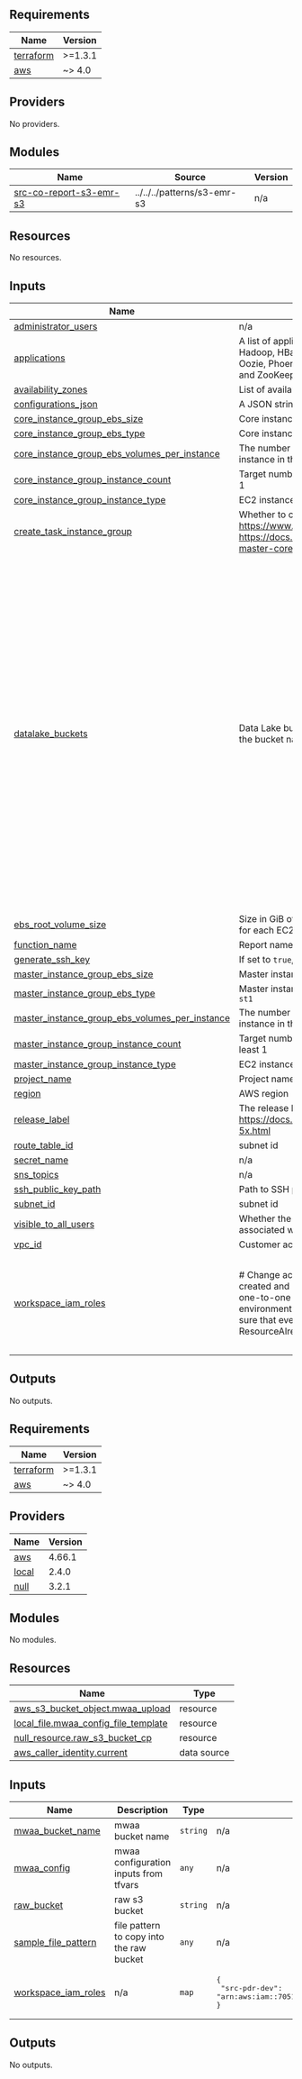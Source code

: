 ## Requirements

| Name | Version |
|------|---------|
| <a name="requirement_terraform"></a> [terraform](#requirement\_terraform) | >=1.3.1 |
| <a name="requirement_aws"></a> [aws](#requirement\_aws) | ~> 4.0 |

## Providers

No providers.

## Modules

| Name | Source | Version |
|------|--------|---------|
| <a name="module_src-co-report-s3-emr-s3"></a> [src-co-report-s3-emr-s3](#module\_src-co-report-s3-emr-s3) | ../../../patterns/s3-emr-s3 | n/a |

## Resources

No resources.

## Inputs

| Name | Description | Type | Default | Required |
|------|-------------|------|---------|:--------:|
| <a name="input_administrator_users"></a> [administrator\_users](#input\_administrator\_users) | n/a | `list(string)` | n/a | yes |
| <a name="input_applications"></a> [applications](#input\_applications) | A list of applications for the cluster. Valid values are: Flink, Ganglia, Hadoop, HBase, HCatalog, Hive, Hue, JupyterHub, Livy, Mahout, MXNet, Oozie, Phoenix, Pig, Presto, Spark, Sqoop, TensorFlow, Tez, Zeppelin, and ZooKeeper (as of EMR 5.25.0). Case insensitive | `list(string)` | n/a | yes |
| <a name="input_availability_zones"></a> [availability\_zones](#input\_availability\_zones) | List of availability zones | `list(string)` | n/a | yes |
| <a name="input_configurations_json"></a> [configurations\_json](#input\_configurations\_json) | A JSON string for supplying list of configurations for the EMR cluster | `string` | `""` | no |
| <a name="input_core_instance_group_ebs_size"></a> [core\_instance\_group\_ebs\_size](#input\_core\_instance\_group\_ebs\_size) | Core instances volume size, in gibibytes (GiB) | `number` | n/a | yes |
| <a name="input_core_instance_group_ebs_type"></a> [core\_instance\_group\_ebs\_type](#input\_core\_instance\_group\_ebs\_type) | Core instances volume type. Valid options are `gp2`, `io1`, `standard` and `st1` | `string` | n/a | yes |
| <a name="input_core_instance_group_ebs_volumes_per_instance"></a> [core\_instance\_group\_ebs\_volumes\_per\_instance](#input\_core\_instance\_group\_ebs\_volumes\_per\_instance) | The number of EBS volumes with this configuration to attach to each EC2 instance in the Core instance group | `number` | n/a | yes |
| <a name="input_core_instance_group_instance_count"></a> [core\_instance\_group\_instance\_count](#input\_core\_instance\_group\_instance\_count) | Target number of instances for the Core instance group. Must be at least 1 | `number` | n/a | yes |
| <a name="input_core_instance_group_instance_type"></a> [core\_instance\_group\_instance\_type](#input\_core\_instance\_group\_instance\_type) | EC2 instance type for all instances in the Core instance group | `string` | n/a | yes |
| <a name="input_create_task_instance_group"></a> [create\_task\_instance\_group](#input\_create\_task\_instance\_group) | Whether to create an instance group for Task nodes. For more info: https://www.terraform.io/docs/providers/aws/r/emr_instance_group.html, https://docs.aws.amazon.com/emr/latest/ManagementGuide/emr-master-core-task-nodes.html | `bool` | n/a | yes |
| <a name="input_datalake_buckets"></a> [datalake\_buckets](#input\_datalake\_buckets) | Data Lake buckets to be created. P.S.:The keys will be used to compose the bucket name. | <pre>map(object({<br>    versioning = bool<br>    sensitive  = bool<br>    layer      = bool<br>  }))</pre> | <pre>{<br>  "assets": {<br>    "layer": false,<br>    "sensitive": false,<br>    "versioning": true<br>  },<br>  "athena": {<br>    "layer": false,<br>    "sensitive": false,<br>    "versioning": false<br>  },<br>  "bronze": {<br>    "layer": true,<br>    "sensitive": false,<br>    "versioning": true<br>  },<br>  "gold": {<br>    "layer": true,<br>    "sensitive": false,<br>    "versioning": true<br>  },<br>  "logs": {<br>    "layer": false,<br>    "sensitive": false,<br>    "versioning": false<br>  },<br>  "silver": {<br>    "layer": true,<br>    "sensitive": false,<br>    "versioning": true<br>  }<br>}</pre> | no |
| <a name="input_ebs_root_volume_size"></a> [ebs\_root\_volume\_size](#input\_ebs\_root\_volume\_size) | Size in GiB of the EBS root device volume of the Linux AMI that is used for each EC2 instance. Available in Amazon EMR version 4.x and later | `number` | n/a | yes |
| <a name="input_function_name"></a> [function\_name](#input\_function\_name) | Report name | `string` | n/a | yes |
| <a name="input_generate_ssh_key"></a> [generate\_ssh\_key](#input\_generate\_ssh\_key) | If set to `true`, new SSH key pair will be created | `bool` | n/a | yes |
| <a name="input_master_instance_group_ebs_size"></a> [master\_instance\_group\_ebs\_size](#input\_master\_instance\_group\_ebs\_size) | Master instances volume size, in gibibytes (GiB) | `number` | n/a | yes |
| <a name="input_master_instance_group_ebs_type"></a> [master\_instance\_group\_ebs\_type](#input\_master\_instance\_group\_ebs\_type) | Master instances volume type. Valid options are `gp2`, `io1`, `standard` and `st1` | `string` | n/a | yes |
| <a name="input_master_instance_group_ebs_volumes_per_instance"></a> [master\_instance\_group\_ebs\_volumes\_per\_instance](#input\_master\_instance\_group\_ebs\_volumes\_per\_instance) | The number of EBS volumes with this configuration to attach to each EC2 instance in the Master instance group | `number` | n/a | yes |
| <a name="input_master_instance_group_instance_count"></a> [master\_instance\_group\_instance\_count](#input\_master\_instance\_group\_instance\_count) | Target number of instances for the Master instance group. Must be at least 1 | `number` | n/a | yes |
| <a name="input_master_instance_group_instance_type"></a> [master\_instance\_group\_instance\_type](#input\_master\_instance\_group\_instance\_type) | EC2 instance type for all instances in the Master instance group | `string` | n/a | yes |
| <a name="input_project_name"></a> [project\_name](#input\_project\_name) | Project name | `string` | n/a | yes |
| <a name="input_region"></a> [region](#input\_region) | AWS region | `string` | n/a | yes |
| <a name="input_release_label"></a> [release\_label](#input\_release\_label) | The release label for the Amazon EMR release. https://docs.aws.amazon.com/emr/latest/ReleaseGuide/emr-release-5x.html | `string` | n/a | yes |
| <a name="input_route_table_id"></a> [route\_table\_id](#input\_route\_table\_id) | subnet id | `string` | n/a | yes |
| <a name="input_secret_name"></a> [secret\_name](#input\_secret\_name) | n/a | `string` | n/a | yes |
| <a name="input_sns_topics"></a> [sns\_topics](#input\_sns\_topics) | n/a | `set(string)` | n/a | yes |
| <a name="input_ssh_public_key_path"></a> [ssh\_public\_key\_path](#input\_ssh\_public\_key\_path) | Path to SSH public key directory (e.g. `/secrets`) | `string` | n/a | yes |
| <a name="input_subnet_id"></a> [subnet\_id](#input\_subnet\_id) | subnet id | `string` | n/a | yes |
| <a name="input_visible_to_all_users"></a> [visible\_to\_all\_users](#input\_visible\_to\_all\_users) | Whether the job flow is visible to all IAM users of the AWS account associated with the job flow | `bool` | n/a | yes |
| <a name="input_vpc_id"></a> [vpc\_id](#input\_vpc\_id) | Customer account vpc id | `string` | n/a | yes |
| <a name="input_workspace_iam_roles"></a> [workspace\_iam\_roles](#input\_workspace\_iam\_roles) | # Change account number for each environment. Ensure the IAM role is created and has the priveldges to create the needed resources # A strict one-to-one mapping between terraform workspace and AWS environment # An AWS account has host multiple environments. Make sure that every resource that gets created is environment specific. Else ResourceAlreadyExists exception | `map` | <pre>{<br>  "src-dev": "arn:aws:iam::194732148124:role/philips-fiesta-terraform-deploy-role",<br>  "src-prd": "arn:aws:iam::194732148124:role/philips-fiesta-terraform-deploy-role",<br>  "src-tst": "arn:aws:iam::194732148124:role/philips-fiesta-terraform-deploy-role"<br>}</pre> | no |

## Outputs

No outputs.

<!-- BEGIN_TF_DOCS -->
## Requirements

| Name | Version |
|------|---------|
| <a name="requirement_terraform"></a> [terraform](#requirement\_terraform) | >=1.3.1 |
| <a name="requirement_aws"></a> [aws](#requirement\_aws) | ~> 4.0 |

## Providers

| Name | Version |
|------|---------|
| <a name="provider_aws"></a> [aws](#provider\_aws) | 4.66.1 |
| <a name="provider_local"></a> [local](#provider\_local) | 2.4.0 |
| <a name="provider_null"></a> [null](#provider\_null) | 3.2.1 |

## Modules

No modules.

## Resources

| Name | Type |
|------|------|
| [aws_s3_bucket_object.mwaa_upload](https://registry.terraform.io/providers/hashicorp/aws/latest/docs/resources/s3_bucket_object) | resource |
| [local_file.mwaa_config_file_template](https://registry.terraform.io/providers/hashicorp/local/latest/docs/resources/file) | resource |
| [null_resource.raw_s3_bucket_cp](https://registry.terraform.io/providers/hashicorp/null/latest/docs/resources/resource) | resource |
| [aws_caller_identity.current](https://registry.terraform.io/providers/hashicorp/aws/latest/docs/data-sources/caller_identity) | data source |

## Inputs

| Name | Description | Type | Default | Required |
|------|-------------|------|---------|:--------:|
| <a name="input_mwaa_bucket_name"></a> [mwaa\_bucket\_name](#input\_mwaa\_bucket\_name) | mwaa bucket name | `string` | n/a | yes |
| <a name="input_mwaa_config"></a> [mwaa\_config](#input\_mwaa\_config) | mwaa configuration inputs from tfvars | `any` | n/a | yes |
| <a name="input_raw_bucket"></a> [raw\_bucket](#input\_raw\_bucket) | raw s3 bucket | `string` | n/a | yes |
| <a name="input_sample_file_pattern"></a> [sample\_file\_pattern](#input\_sample\_file\_pattern) | file pattern to copy into the raw bucket | `any` | n/a | yes |
| <a name="input_workspace_iam_roles"></a> [workspace\_iam\_roles](#input\_workspace\_iam\_roles) | n/a | `map` | <pre>{<br>  "src-pdr-dev": "arn:aws:iam::705158173663:role/veritas-terraform-deploy-role"<br>}</pre> | no |

## Outputs

No outputs.
<!-- END_TF_DOCS -->